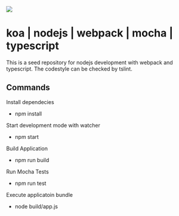 <img src="https://travis-ci.org/openminder/nodejs-webpack-typescript-seed.svg?branch=master">

# koa | nodejs | webpack | mocha | typescript

This is a seed repository for nodejs development with webpack and typescript. The codestyle can be checked by tslint.

## Commands
Install dependecies
* npm install

Start development mode with watcher
* npm start

Build Application
* npm run build

Run Mocha Tests
* npm run test

Execute applicatoin bundle
* node build/app.js
